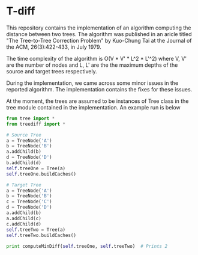 # T-diff

This repository contains the implementation of an algorithm computing the distance between two trees. The algorithm was published in an aricle titled "The Tree-to-Tree Correction Problem" by Kuo-Chung Tai at the Journal of the ACM, 26(3):422-433, in July 1979.

The time complexity of the algorithm is O(V * V' * L^2 * L'^2) where V, V' are the number of nodes and L, L' are the the maximum depths of the source and target trees respectively.

During the implementation, we came across some minor issues in the reported algorithm. The implementation contains the fixes for these issues.

At the moment, the trees are assumed to be instances of Tree class in the tree module contained in the implementation. An example run is below
```python
from tree import *
from treediff import *

# Source Tree
a = TreeNode('A')
b = TreeNode('B')
a.addChild(b)
d = TreeNode('D')
b.addChild(d)
self.treeOne = Tree(a)
self.treeOne.buildCaches()

# Target Tree
a = TreeNode('A')
b = TreeNode('B')
c = TreeNode('C')
d = TreeNode('D')
a.addChild(b)
a.addChild(c)
c.addChild(d)
self.treeTwo = Tree(a)
self.treeTwo.buildCaches()
    
print computeMinDiff(self.treeOne, self.treeTwo)  # Prints 2
```
